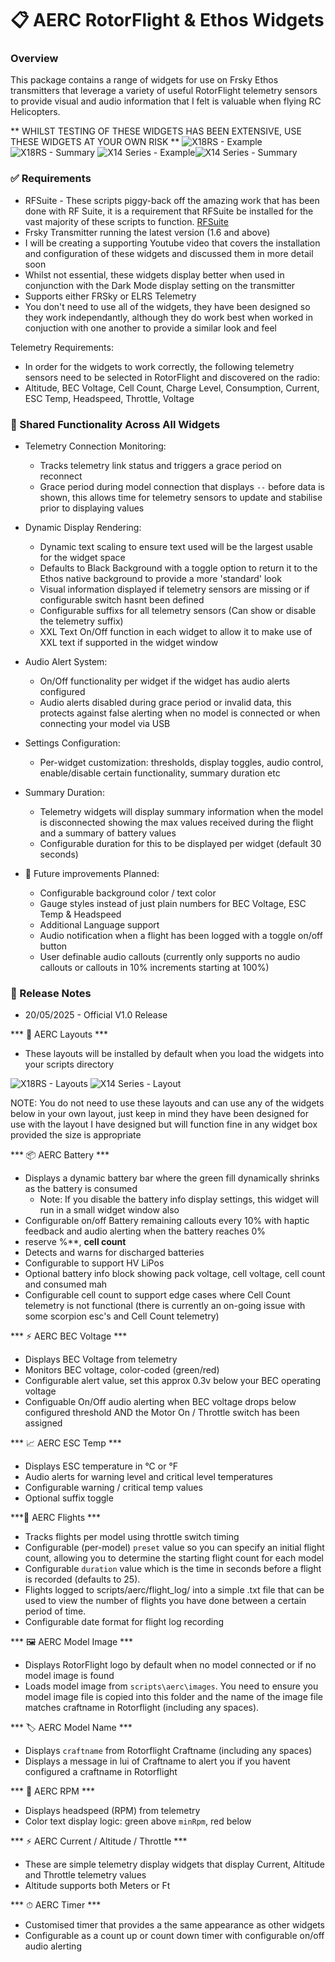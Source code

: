 # 📋 AERC RotorFlight & Ethos Widgets

### Overview
This package contains a range of widgets for use on Frsky Ethos transmitters that leverage a variety of useful RotorFlight telemetry sensors to provide visual and audio information that I felt is valuable when flying RC Helicopters.

** WHILST TESTING OF THESE WIDGETS HAS BEEN EXTENSIVE, USE THESE WIDGETS AT YOUR OWN RISK **
![X18RS - Example](https://github.com/user-attachments/assets/18f39b55-cdc5-4c95-ba79-9a690f61f107)![X18RS - Summary](https://github.com/user-attachments/assets/4c01946e-cb1c-4a8c-be81-8279f794ceed)
![X14 Series - Example](https://github.com/user-attachments/assets/2ffcc64a-d0c0-46fb-a380-bf6eedda18b1)![X14 Series - Summary](https://github.com/user-attachments/assets/af64c146-5173-4b0f-a9c0-5e16f2d70dd2)

### ✅ Requirements

- RFSuite - These scripts piggy-back off the amazing work that has been done with RF Suite, it is a requirement that RFSuite be installed for the vast majority of these scripts to function. [RFSuite](https://github.com/rotorflight/rotorflight-lua-ethos-suite)
- Frsky Transmitter running the latest version (1.6 and above)
- I will be creating a supporting Youtube video that covers the installation and configuration of these widgets and discussed them in more detail soon
- Whilst not essential, these widgets display better when used in conjunction with the Dark Mode display setting on the transmitter
- Supports either FRSky or ELRS Telemetry
- You don't need to use all of the widgets, they have been designed so they work independantly, although they do work best when worked in conjuction with one another to provide a similar look and feel

Telemetry Requirements:

- In order for the widgets to work correctly, the following telemetry sensors need to be selected in RotorFlight and discovered on the radio:
- Altitude, BEC Voltage, Cell Count, Charge Level, Consumption, Current, ESC Temp, Headspeed, Throttle, Voltage

### 🔁 Shared Functionality Across All Widgets

- Telemetry Connection Monitoring:
	- Tracks telemetry link status and triggers a grace period on reconnect
	- Grace period during model connection that displays `--` before data is shown, this allows time for telemetry sensors to update and stabilise prior to displaying values

- Dynamic Display Rendering:
	- Dynamic text scaling to ensure text used will be the largest usable for the widget space
	- Defaults to Black Background with a toggle option to return it to the Ethos native background to provide a more 'standard' look
	- Visual information displayed if telemetry sensors are missing or if configurable switch hasnt been defined
	- Configurable suffixs for all telemetry sensors (Can show or disable the telemetry suffix)
	- XXL Text On/Off function in each widget to allow it to make use of XXL text if supported in the widget window

 - Audio Alert System:
	- On/Off functionality per widget if the widget has audio alerts configured
	- Audio alerts disabled during grace period or invalid data, this protects against false alerting when no model is connected or when connecting your model via USB
  
- Settings Configuration:
	- Per-widget customization: thresholds, display toggles, audio control, enable/disable certain functionality, summary duration etc

 - Summary Duration:
	- Telemetry widgets will display summary information when the model is disconnected showing the max values received during the flight and a summary of battery values
	- Configurable duration for this to be displayed per widget (default 30 seconds)

 - 🚀 Future improvements Planned: 
	- Configurable background color / text color
	- Gauge styles instead of just plain numbers for BEC Voltage, ESC Temp & Headspeed
	- Additional Language support
	- Audio notification when a flight has been logged with a toggle on/off button
	- User definable audio callouts (currently only supports no audio callouts or callouts in 10% increments starting at 100%)

### 📝 Release Notes

- 20/05/2025 - Official V1.0 Release

*** 📐 AERC Layouts ***

- These layouts will be installed by default when you load the widgets into your scripts directory

![X18RS - Layouts](https://github.com/user-attachments/assets/8ad19ea8-9c89-4805-be2a-a5a22cd6fb94)
![X14 Series - Layout](https://github.com/user-attachments/assets/781db913-4857-46ca-a0d3-e81c2399cdd6)

NOTE: You do not need to use these layouts and can use any of the widgets below in your own layout, just keep in mind they have been designed for use with the layout I have designed but will function fine in any widget box provided the size is appropriate

*** 📦 AERC Battery ***

- Displays a dynamic battery bar where the green fill dynamically shrinks as the battery is consumed
	- Note: If you disable the battery info display settings, this widget will run in a small widget window also
- Configurable on/off Battery remaining callouts every 10% with haptic feedback and audio alerting when the battery reaches 0%
- reserve %**, **cell count**
- Detects and warns for discharged batteries
- Configurable to support HV LiPos
- Optional battery info block showing pack voltage, cell voltage, cell count and consumed mah
- Configurable cell count to support edge cases where Cell Count telemetry is not functional (there is currently an on-going issue with some scorpion esc's and Cell Count telemetry)

*** ⚡ AERC BEC Voltage ***

- Displays BEC Voltage from telemetry
- Monitors BEC voltage, color-coded (green/red)
- Configurable alert value, set this approx 0.3v below your BEC operating voltage
- Configuable On/Off audio alerting when BEC voltage drops below configured threshold AND the Motor On / Throttle switch has been assigned

*** 📈 AERC ESC Temp ***

- Displays ESC temperature in °C or °F 
- Audio alerts for warning level and critical level temperatures
- Configurable warning / critical temp values
- Optional suffix toggle

***🚁 AERC Flights ***

- Tracks flights per model using throttle switch timing
- Configurable (per-model) `preset` value so you can specify an initial flight count, allowing you to determine the starting flight count for each model
- Configurable `duration` value which is the time in seconds before a flight is recorded (defaults to 25).
- Flights logged to scripts/aerc/flight_log/ into a simple .txt file that can be used to view the number of flights you have done between a certain period of time.	
- Configurable date format for flight log recording

*** 🖼 AERC Model Image ***

- Displays RotorFlight logo by default when no model connected or if no model image is found
- Loads model image from `scripts\aerc\images`. You need to ensure you model image file is copied into this folder and the name of the image file matches craftname in Rotorflight (including any spaces).

*** 🏷 AERC Model Name ***

- Displays `craftname` from Rotorflight Craftname (including any spaces)
- Displays a message in lui of Craftname to alert you if you havent configured a craftname in Rotorflight

*** 🔄 AERC RPM ***

- Displays headspeed (RPM) from telemetry
- Color text display logic: green above `minRpm`, red below

*** ⚡ AERC Current / Altitude / Throttle ***

- These are simple telemetry display widgets that display Current, Altitude and Throttle telemetry values
- Altitude supports both Meters or Ft

*** ⏱ AERC Timer ***

- Customised timer that provides a the same appearance as other widgets
- Configurable as a count up or count down timer with configurable on/off audio alerting
